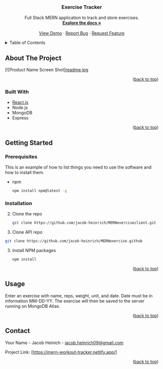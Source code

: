 <div id="top"></div>
<!--
*** Thanks for checking out the Best-README-Template. If you have a suggestion
*** that would make this better, please fork the repo and create a pull request
*** or simply open an issue with the tag "enhancement".
*** Don't forget to give the project a star!
*** Thanks again! Now go create something AMAZING! :D
-->



<!-- PROJECT SHIELDS -->
<!--
*** I'm using markdown "reference style" links for readability.
*** Reference links are enclosed in brackets [ ] instead of parentheses ( ).
*** See the bottom of this document for the declaration of the reference variables
*** for contributors-url, forks-url, etc. This is an optional, concise syntax you may use.
*** https://www.markdownguide.org/basic-syntax/#reference-style-links
-->


<!-- PROJECT LOGO -->
<br />
<div align="center">
  <a href="https://github.com/github_username/repo_name">
  </a>

<h3 align="center">Exercise Tracker</h3>

  <p align="center">
    Full Stack MERN application to track and store exercises.
    <br />
    <a href="https://github.com/jacob-heinrich/MERNexerciseclient"><strong>Explore the docs »</strong></a>
    <br />
    <br />
    <a href="https://mern-workout-tracker.netlify.app/">View Demo</a>
    ·
    <a href="https://github.com/jacob-heinrich/MERNexerciseclient/issues">Report Bug</a>
    ·
    <a href="https://github.com/jacob-heinrich/MERNexerciseclient/issues">Request Feature</a>
  </p>
</div>



<!-- TABLE OF CONTENTS -->
<details>
  <summary>Table of Contents</summary>
  <ol>
    <li>
      <a href="#about-the-project">About The Project</a>
      <ul>
        <li><a href="#built-with">Built With</a></li>
      </ul>
    </li>
    <li>
      <a href="#getting-started">Getting Started</a>
      <ul>
        <li><a href="#prerequisites">Prerequisites</a></li>
        <li><a href="#installation">Installation</a></li>
      </ul>
    </li>
    <li><a href="#usage">Usage</a></li>
    <li><a href="#contact">Contact</a></li>
  </ol>
</details>



<!-- ABOUT THE PROJECT -->
## About The Project

[![Product Name Screen Shot][readme.jpg](https://mern-workout-tracker.netlify.app/)

<p align="right">(<a href="#top">back to top</a>)</p>



### Built With

* [React.js](https://reactjs.org/)
* Node.js
* MongoDB
* Express


<p align="right">(<a href="#top">back to top</a>)</p>



<!-- GETTING STARTED -->
## Getting Started


### Prerequisites

This is an example of how to list things you need to use the software and how to install them.
* npm
  ```sh
  npm install npm@latest -g
  ```

### Installation

2. Clone the repo
   ```sh
   git clone https://github.com/jacob-heinrich/MERNexerciseclient.git
   ```

3. Clone API repo
  ```sh
  git clone https://github.com/jacob-heinrich/MERNexercise.github
  ```

3. Install NPM packages
   ```sh
   npm install
   ```


<p align="right">(<a href="#top">back to top</a>)</p>



<!-- USAGE EXAMPLES -->
## Usage

Enter an exercise with name, reps, weight, unit, and date. Date must be in information
MM-DD-YY. The exercise will then be saved to the server running on MongoDB Atlas.


<p align="right">(<a href="#top">back to top</a>)</p>



<!-- CONTACT -->
## Contact

Your Name - Jacob Heinich - jacob.heinrich09@gmail.com

Project Link: [https://mern-workout-tracker.netlify.app/]

<p align="right">(<a href="#top">back to top</a>)</p>
